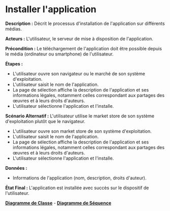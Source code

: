 # Installer l'application

**Description :** Décrit le processus d'installation de l'application sur différents médias.

**Acteurs :** L'utilisateur, le serveur de mise à disposition de l'application.

**Précondition :** Le téléchargement de l'application doit être possible depuis le média (ordinateur ou smartphone) de l'utilisateur.

**Étapes :**

  - L'utilisateur ouvre son navigateur ou le marché de son système d'exploitation.
  - L'utilisateur saisit le nom de l'application.
  - La page de sélection affiche la description de l'application et ses informations légales, notamment celles correspondant aux partages des œuvres et à leurs droits d'auteurs.
  - L'utilisateur sélectionne l'application et l'installe.

**Scénario Alternatif :** L'utilisateur utilise le market store de son système d'exploitation plutôt que le navigateur.

  - L'utilisateur ouvre son market store de son système d'exploitation.
  - L'utilisateur saisit le nom de l'application.
  - La page de sélection affiche la description de l'application et ses informations légales, notamment celles correspondant aux partages des œuvres et à leurs droits d'auteurs.
  - L'utilisateur sélectionne l'application et l'installe.

**Données :**
   - Informations de l'application (nom, description, droits d'auteur).
    
**État Final :** L'application est installée avec succès sur le dispositif de l'utilisateur.

[**Diagramme de Classe**](../Diagramme/sc1_c.jpg) - [**Diagramme de Séquence**](../Diagramme/sc1_sq.jpg) 
